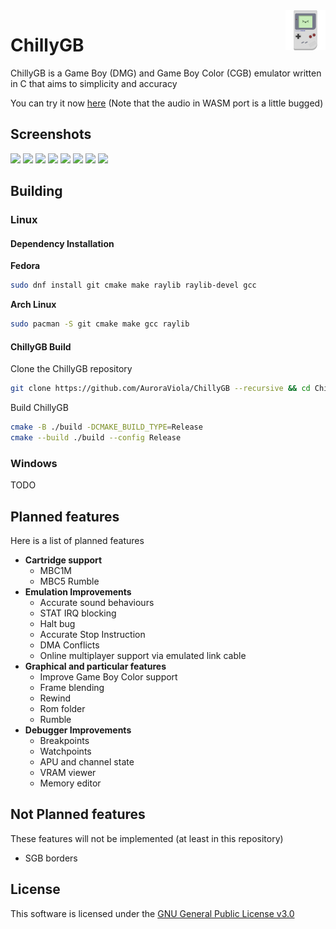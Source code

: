 <img src="res/icons/ChillyGB.svg" alt="logo" title="ChillyGB" align="right" height="64px" />

# ChillyGB

ChillyGB is a Game Boy (DMG) and Game Boy Color (CGB) emulator written in C that aims to simplicity and accuracy

You can try it now [here](https://chillygb.arci.me) (Note that the audio in WASM port is a little bugged)

## Screenshots

<a><img src="https://github.com/user-attachments/assets/fc0cefd5-0471-4fe1-8094-4e0eb3a62c69" width="24.25%"/></a>
<a><img src="https://github.com/user-attachments/assets/08582981-7ebc-43d6-8062-c1875530edc5" width="24.25%"/></a>
<a><img src="https://github.com/user-attachments/assets/396220db-a16d-4cd9-bfab-f00d0c73d651" width="24.25%"/></a>
<a><img src="https://github.com/user-attachments/assets/a9933d2c-0f7a-43c9-90c3-0dad71591d75" width="24.25%"/></a>
<a><img src="https://github.com/user-attachments/assets/52486c65-411b-47d4-9e90-80a797080feb" width="24.25%"/></a>
<a><img src="https://github.com/user-attachments/assets/1d16d7a2-b4e2-4c41-ba9e-7f8b267d3a89" width="24.25%"/></a>
<a><img src="https://github.com/user-attachments/assets/597f0adb-b9a2-4703-9ca7-d61644ab40d3" width="24.25%"/></a>
<a><img src="https://github.com/user-attachments/assets/5c182dfd-0f7d-4cfb-b299-af0314bbc167" width="24.25%"/></a>

## Building

### Linux

#### Dependency Installation
**Fedora**
```bash
sudo dnf install git cmake make raylib raylib-devel gcc
```
**Arch Linux**
```bash
sudo pacman -S git cmake make gcc raylib
```

#### ChillyGB Build

Clone the ChillyGB repository
```bash
git clone https://github.com/AuroraViola/ChillyGB --recursive && cd ChillyGB
```
Build ChillyGB
```bash
cmake -B ./build -DCMAKE_BUILD_TYPE=Release
cmake --build ./build --config Release
```

### Windows

TODO

## Planned features

Here is a list of planned features

* **Cartridge support**
  * MBC1M
  * MBC5 Rumble
* **Emulation Improvements**
  * Accurate sound behaviours
  * STAT IRQ blocking
  * Halt bug
  * Accurate Stop Instruction
  * DMA Conflicts
  * Online multiplayer support via emulated link cable
* **Graphical and particular features**
  * Improve Game Boy Color support
  * Frame blending
  * Rewind
  * Rom folder
  * Rumble
* **Debugger Improvements**
  * Breakpoints
  * Watchpoints
  * APU and channel state
  * VRAM viewer
  * Memory editor

## Not Planned features

These features will not be implemented (at least in this repository)

* SGB borders

## License

This software is licensed under the [GNU General Public License v3.0](https://github.com/AuroraViola/ChillyGB/blob/main/LICENSE.md)